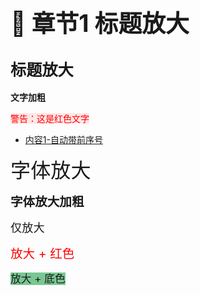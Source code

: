 
## <span style="font-size:1.8em;">🔧 章节1 标题放大</span>

## <span style="font-size:1.2em;">标题放大</span>


**文字加粗**

<span style="color:red;background-color:#ffe6e6;">警告：这是红色文字</span>


- [内容1-自动带前序号](C1_1.md)


<span style="font-size:2.3em;">字体放大</span>

**<span style="font-size:1.4em;">字体放大加粗</span>**

<!-- 仅放大 -->
<span style="font-size:1.3em;">仅放大</span>

<!-- 放大 + 红色 -->
<span style="font-size:1.4em;color:red;">放大 + 红色</span>

<!-- 放大 + 底色 颜色板： #78c792ff -->
<span style="font-size:1.2em;background:#78c792ff;">放大 + 底色</span>

